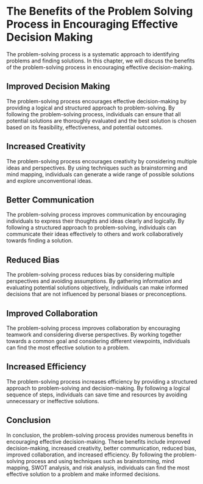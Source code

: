 The Benefits of the Problem Solving Process in Encouraging Effective Decision Making
============================================================================================================================

The problem-solving process is a systematic approach to identifying problems and finding solutions. In this chapter, we will discuss the benefits of the problem-solving process in encouraging effective decision-making.

Improved Decision Making
------------------------

The problem-solving process encourages effective decision-making by providing a logical and structured approach to problem-solving. By following the problem-solving process, individuals can ensure that all potential solutions are thoroughly evaluated and the best solution is chosen based on its feasibility, effectiveness, and potential outcomes.

Increased Creativity
--------------------

The problem-solving process encourages creativity by considering multiple ideas and perspectives. By using techniques such as brainstorming and mind mapping, individuals can generate a wide range of possible solutions and explore unconventional ideas.

Better Communication
--------------------

The problem-solving process improves communication by encouraging individuals to express their thoughts and ideas clearly and logically. By following a structured approach to problem-solving, individuals can communicate their ideas effectively to others and work collaboratively towards finding a solution.

Reduced Bias
------------

The problem-solving process reduces bias by considering multiple perspectives and avoiding assumptions. By gathering information and evaluating potential solutions objectively, individuals can make informed decisions that are not influenced by personal biases or preconceptions.

Improved Collaboration
----------------------

The problem-solving process improves collaboration by encouraging teamwork and considering diverse perspectives. By working together towards a common goal and considering different viewpoints, individuals can find the most effective solution to a problem.

Increased Efficiency
--------------------

The problem-solving process increases efficiency by providing a structured approach to problem-solving and decision-making. By following a logical sequence of steps, individuals can save time and resources by avoiding unnecessary or ineffective solutions.

Conclusion
----------

In conclusion, the problem-solving process provides numerous benefits in encouraging effective decision-making. These benefits include improved decision-making, increased creativity, better communication, reduced bias, improved collaboration, and increased efficiency. By following the problem-solving process and using techniques such as brainstorming, mind mapping, SWOT analysis, and risk analysis, individuals can find the most effective solution to a problem and make informed decisions.
